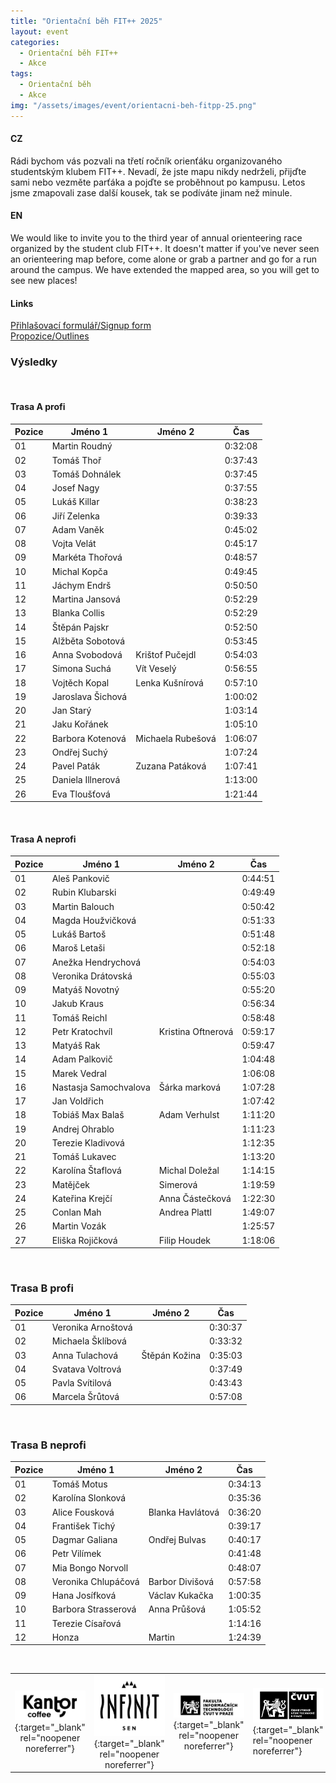 ```yaml
---
title: "Orientační běh FIT++ 2025"
layout: event
categories:
  - Orientační běh FIT++
  - Akce
tags:
  - Orientační běh
  - Akce
img: "/assets/images/event/orientacni-beh-fitpp-25.png"
---
```


#### CZ
Rádi bychom vás pozvali na třetí ročník orienťáku organizovaného studentským klubem FIT++. Nevadí, že jste mapu nikdy nedrželi, přijďte sami nebo vezměte parťáka a pojďte se proběhnout po kampusu. Letos jsme zmapovali zase další kousek, tak se podíváte jinam než minule.

#### EN
We would like to invite you to the third year of annual orienteering race organized by the student club FIT++. It doesn't matter if you've never seen an orienteering map before, come alone or grab a partner and go for a run around the campus. We have extended the mapped area, so you will get to see new places!

#### Links
[Přihlašovací formulář/Signup form](https://shorturl.at/MHFXr)  
[Propozice/Outlines](https://drive.google.com/file/d/1WZx1MgNuEc-bDM7CS_p7yP6pT40AjTWN/view?usp=sharing)  

### Výsledky
<br>

#### Trasa A profi

|Pozice|Jméno 1              |Jméno 2           |Čas    |
|------|---------------------|------------------|-------|
| 01   |Martin Roudný        |                  |0:32:08|
| 02   |Tomáš Thoř           |                  |0:37:43|
| 03   |Tomáš Dohnálek       |                  |0:37:45|
| 04   |Josef Nagy           |                  |0:37:55|
| 05   |Lukáš Killar         |                  |0:38:23|
| 06   |Jiří Zelenka         |                  |0:39:33|
| 07   |Adam Vaněk           |                  |0:45:02|
| 08   |Vojta Velát          |                  |0:45:17|
| 09   |Markéta Thořová      |                  |0:48:57|
| 10   |Michal Kopča         |                  |0:49:45|
| 11   |Jáchym Endrš         |                  |0:50:50|
| 12   |Martina Jansová      |                  |0:52:29|
| 13   |Blanka Collis        |                  |0:52:29|
| 14   |Štěpán Pajskr        |                  |0:52:50|
| 15   |Alžběta Sobotová     |                  |0:53:45|
| 16   |Anna Svobodová       |Krištof Pučejdl   |0:54:03|
| 17   |Simona Suchá         |Vít Veselý        |0:56:55|
| 18   |Vojtěch Kopal        |Lenka Kušnírová   |0:57:10|
| 19   |Jaroslava Šichová    |                  |1:00:02|
| 20   |Jan Starý            |                  |1:03:14|
| 21   |Jaku Kořánek         |                  |1:05:10|
| 22   |Barbora Kotenová     |Michaela Rubešová |1:06:07|
| 23   |Ondřej Suchý         |                  |1:07:24|
| 24   |Pavel Paták          |Zuzana Patáková   |1:07:41|
| 25   |Daniela Illnerová    |                  |1:13:00|
| 26   |Eva Tloušťová        |                  |1:21:44|

<br>

#### Trasa A neprofi

|Pozice| Jméno 1             | Jméno 2          | Čas   |
|------|---------------------|------------------|-------|
| 01   |Aleš Pankovič        |                  |0:44:51|
| 02   |Rubin Klubarski      |                  |0:49:49|
| 03   |Martin Balouch       |                  |0:50:42|
| 04   |Magda Houžvičková    |                  |0:51:33|
| 05   |Lukáš Bartoš         |                  |0:51:48|
| 06   |Maroš Letaši         |                  |0:52:18|
| 07   |Anežka Hendrychová   |                  |0:54:03|
| 08   |Veronika Drátovská   |                  |0:55:03|
| 09   |Matyáš Novotný       |                  |0:55:20|
| 10   |Jakub Kraus          |                  |0:56:34|
| 11   |Tomáš Reichl         |                  |0:58:48|
| 12   |Petr Kratochvíl      |Kristina Oftnerová|0:59:17|
| 13   |Matyáš Rak           |                  |0:59:47|
| 14   |Adam Palkovič        |                  |1:04:48|
| 15   |Marek Vedral         |                  |1:06:08|
| 16   |Nastasja Samochvalova|Šárka marková     |1:07:28|
| 17   |Jan Voldřich         |                  |1:07:42|
| 18   |Tobiáš Max Balaš     |Adam Verhulst     |1:11:20|
| 19   |Andrej Ohrablo       |                  |1:11:23|
| 20  |Terezie Kladivová    |                  |1:12:35|
| 21   |Tomáš Lukavec        |                  |1:13:20|
| 22   |Karolína Štaflová    |Michal Doležal    |1:14:15|
| 23   |Matějček             |Simerová          |1:19:59|
| 24   |Kateřina Krejčí      |Anna Částečková   |1:22:30|
| 25   |Conlan Mah           |Andrea Plattl     |1:49:07|
| 26   |Martin Vozák         |                  |1:25:57|
| 27   |Eliška Rojičková     |Filip Houdek      |1:18:06|

<br>

### Trasa B profi

|Pozice|Jméno 1              |Jméno 2           |Čas    |
|------|---------------------|------------------|-------|
| 01   |Veronika Arnoštová   |                  |0:30:37|
| 02   |Michaela Šklíbová    |                  |0:33:32|
| 03   |Anna Tulachová       |Štěpán Kožina     |0:35:03|
| 04   |Svatava Voltrová     |                  |0:37:49|
| 05   |Pavla Svítilová      |                  |0:43:43|
| 06   |Marcela Šrůtová      |                  |0:57:08|

<br>

### Trasa B neprofi

|Pozice|Jméno 1              |Jméno 2           |Čas    |
|------|---------------------|------------------|-------|
| 01   |Tomáš Motus          |                  |0:34:13|
| 02   |Karolína Slonková    |                  |0:35:36|
| 03   |Alice Fousková       |Blanka Havlátová  |0:36:20|
| 04   |František Tichý      |                  |0:39:17|
| 05   |Dagmar Galiana       |Ondřej Bulvas     |0:40:17|
| 06   |Petr Vilímek         |                  |0:41:48|
| 07   |Mia Bongo Norvoll    |                  |0:48:07|
| 08   |Veronika Chlupáčová  |Barbor Divišová   |0:57:58|
| 09   |Hana Josífková       |Václav Kukačka    |1:00:35|
| 10   |Barbora Strasserová  |Anna Průšová      |1:05:52|
| 11   |Terezie Císařová     |                  |1:14:16|
| 12   |Honza                |Martin            |1:24:39|

<br>

||||||
| :---------: | :---------: | :---------: | :---------- | :---------: |
|[![](/assets/images/event/orientak_partners/Kantor.png)](https://www.instagram.com/kantorcoffee/){:target="_blank" rel="noopener noreferrer"}|[![](/assets/images/event/orientak_partners/Infinit.png)](https://sen.infinit.cz/){:target="_blank" rel="noopener noreferrer"}|[![](/assets/images/event/orientak_partners/FIT_CVUT.png)](https://fit.cvut.cz/){:target="_blank" rel="noopener noreferrer"}|[![](/assets/images/event/orientak_partners/CVUT.png)](https://www.cvut.cz/){:target="_blank" rel="noopener noreferrer"}|[![](/assets/images/event/orientak_partners/SU_CVUT.png)](https://su.cvut.cz/){:target="_blank" rel="noopener noreferrer"}|       

